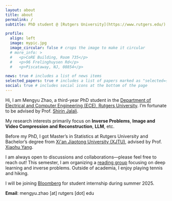 ```yaml
---
layout: about
title: about
permalink: /
subtitle: PhD student @ [Rutgers University](https://www.rutgers.edu/)

profile:
  align: left
  image: mypic.jpg
  image_circular: false # crops the image to make it circular
  # more_info: >
  #   <p>CoRE Building, Room 735</p>
  #   <p>96 Frelinghuysen Rd</p>
  #   <p>Piscataway, NJ, 08854</p>

news: true # includes a list of news items
selected_papers: true # includes a list of papers marked as "selected={true}"
social: true # includes social icons at the bottom of the page
---
```



Hi, I am Mengyu Zhao, a third-year PhD student in the [Department of Electrical and Computer Engineering (ECE), Rutgers University](https://www.ece.rutgers.edu/). I’m fortunate to be advised by Prof. [Shirin Jalali](https://sites.google.com/site/shirinjalali/home).

My research interests primarily focus on **Inverse Problems**, **Image and Video Compression and Reconstruction**, **LLM**, etc.  

Before my PhD, I got Master’s in Statistics at Rutgers University and Bachelor’s degree from [Xi'an Jiaotong University (XJTU)](http://en.xjtu.edu.cn/), advised by Prof. [Xiaohu Yang](https://gr.xjtu.edu.cn/web/xiaohuyang).

I am always open to discussions and collaborations—please feel free to reach out! This semester, I am organizing a [reading group](https://sites.google.com/view/readinggroupforinverseprob/about) focusing on deep learning and inverse problems. Outside of academia, I enjoy playing tennis and hiking. 

I will be joining [Bloomberg](https://www.bloomberg.com/company/what-we-do/engineering-cto/) for student internship during summer 2025.

**Email**: mengyu.zhao [at] rutgers [dot] edu

